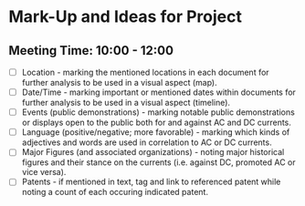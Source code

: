# Mark-Up and Ideas for Project
## Meeting Time: 10:00 - 12:00
- [ ] Location - marking the mentioned locations in each document for further analysis to be used in a visual aspect (map).
- [ ] Date/Time - marking important or mentioned dates within documents for further analysis to be used in a visual aspect (timeline).
- [ ] Events (public demonstrations) - marking notable public demonstrations or displays open to the public both for and against AC and DC currents.
- [ ] Language (positive/negative; more favorable) - marking which kinds of adjectives and words are used in correlation to AC or DC currents.
- [ ] Major Figures (and associated organizations) - noting major historical figures and their stance on the currents (i.e. against DC, promoted AC or vice versa).
- [ ] Patents - if mentioned in text, tag and link to referenced patent while noting a count of each occuring indicated patent.
